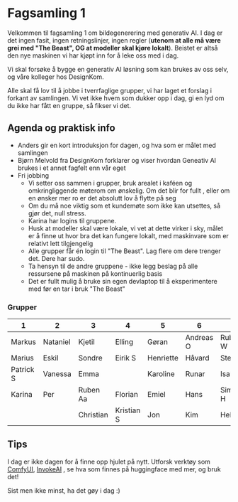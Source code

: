 # Fagsamling 1 

Velkommen til fagsamling 1 om bildegenerering med generativ AI. I dag er det ingen fasit, ingen retningslinjer, ingen regler (**utenom at alle må være grei med "The Beast", OG at modeller skal kjøre lokalt**). Beistet er altså den nye maskinen
vi har kjøpt inn for å leke oss med i dag. 

Vi skal forsøke å bygge en generativ AI løsning som kan brukes av oss selv, og våre kolleger hos DesignKom.

Alle skal få lov til å jobbe i tverrfaglige grupper, vi har laget et forslag i forkant av samlingen. Vi vet ikke hvem som dukker opp i dag, gi en lyd om du ikke har fått en gruppe, så fikser vi det.

##  Agenda og praktisk info

* Anders gir en kort introduksjon for dagen, og hva som er målet med samlingen
* Bjørn Melvold fra DesignKom forklarer og viser hvordan Geneativ AI brukes i et annet fagfelt enn vår eget
* Fri jobbing
  * Vi setter oss sammen i grupper, bruk arealet i kaféen og omkringliggende møterom om ønskelig. Om det blir for fullt , eller om en ønsker mer ro er det absolutt lov å flytte på seg
  * Om du må noe viktig som et kundemøte som ikke kan utsettes, så gjør det, null stress.
  * Karina har logins til gruppene.
  * Husk at modeller skal være lokale, vi vet at dette virker i sky, målet er å finne ut hvor bra det kan fungere lokalt, med maskinvare som er relativt lett tilgjengelig
  * Alle grupper får én login til "The Beast". Lag flere om dere trenger det. Dere har sudo.
  * Ta hensyn til de andre gruppene - ikke legg beslag på alle ressursene på maskinen på kontinuerlig basis
  * Det er fullt mulig å bruke sin egen devlaptop til å eksperimentere med før en tar i bruk "The Beast"

### Grupper

| 1         | 2         | 3         | 4          | 5         | 6         | 7       | 8      |
| --------- | --------- | --------- | ---------- | --------- | --------- | ------- | ------ |
| Markus    | Nataniel  | Kjetil    | Elling     | Gøran     | Andreas O | Ruben W | Glenn  |
| Marius    | Eskil     | Sondre    | Eirik S    | Henriette | Håvard    | Steffen | Jørgen |
| Patrick S | Vanessa   | Emma      |        | Karoline  | Runar     | Isabel  | Johnny |
| Karina    | Per       | Ruben Aa  | Florian    | Emiel     | Hans      | Simen H | Martha |
| |  | Christian | Kristian S | Jon       | Kim       | Helle   | |


## Tips

I dag er ikke dagen for å finne opp hjulet på nytt. Utforsk verktøy som [ComfyUI](https://www.comfy.org/), [InvokeAI](https://github.com/invoke-ai/InvokeAI?tab=readme-ov-file) , se hva som finnes på huggingface med mer, og bruk det!

Sist men ikke minst, ha det gøy i dag :) 

